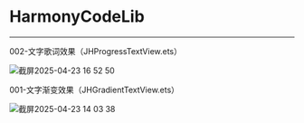 # HarmonyCodeLib

---

002-文字歌词效果（JHProgressTextView.ets）

![截屏2025-04-23 16 52 50](https://github.com/user-attachments/assets/8f2181db-e7e3-45b7-8e34-ff5725e9f5d4)



001-文字渐变效果（JHGradientTextView.ets）

![截屏2025-04-23 14 03 38](https://github.com/user-attachments/assets/a8ce6271-908c-4d7c-b7e3-b6f8b86e3c6a)
